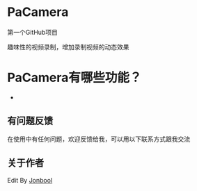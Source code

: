 
<body marginheight="0"><h1>PaCamera</h1>
<p>第一个GitHub项目

</p>
<p>趣味性的视频录制，增加录制视频的动态效果

</p>
<h1>PaCamera有哪些功能？</h1>
<ul>
<li></li>
</ul>
<h2>有问题反馈</h2>
<p>在使用中有任何问题，欢迎反馈给我，可以用以下联系方式跟我交流






</p>
<h2>关于作者</h2>
<p>Edit By <a href="https://github.com/Jonbool">Jonbool</a></p>
</body></html>
